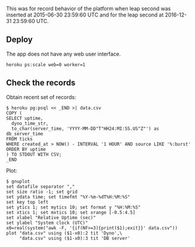 This was for record behavior of the platform when leap second was inserted at 2015-06-30 23:59:60 UTC and for the leap second at 2016-12-31 23:59:60 UTC.

## Deploy
The app does not have any web user interface.

```
heroku ps:scale web=0 worker=1
```

## Check the records
Obtain recent set of records:

```
$ heroku pg:psql << _END >| data.csv
COPY (
SELECT uptime,
  dyno_time_str,
  to_char(server_time, 'YYYY-MM-DD"T"HH24:MI:SS.US"Z"') as db_server_time
FROM ticks
WHERE created_at > NOW() - INTERVAL '1 HOUR' AND source LIKE '%:burst'
ORDER BY uptime
) TO STDOUT WITH CSV;
_END
```

Plot:

```
$ gnuplot
set datafile separator ","
set size ratio -1; set grid
set ydata time; set timefmt "%Y-%m-%dT%H:%M:%S"
set key top left
set ytics 1; set mytics 10; set format y "%H:%M:%S"
set xtics 1; set mxtics 10; set xrange [-0.5:4.5]
set xlabel "Relative Uptime (sec)"
set ylabel "System clock (UTC)"
x0=real(system("awk -F, '{if(NF>=3){print($1);exit}}' data.csv"))
plot "data.csv" using ($1-x0):2 tit 'Dyno',\
     "data.csv" using ($1-x0):3 tit 'DB server'
```
